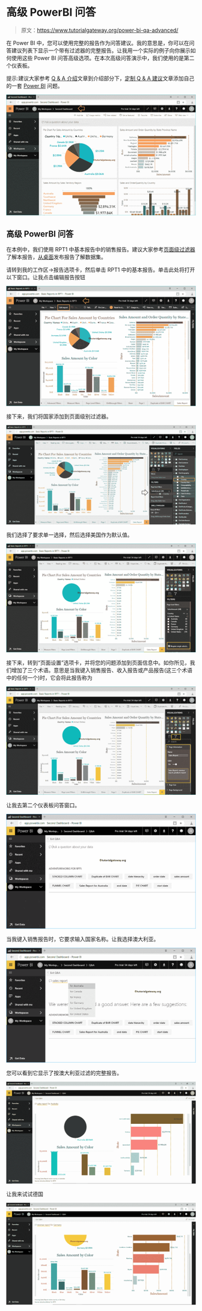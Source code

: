 # 高级 PowerBI 问答

> 原文：<https://www.tutorialgateway.org/power-bi-qa-advanced/>

在 Power BI 中，您可以使用完整的报告作为问答建议。我的意思是，你可以在问答建议列表下显示一个带有过滤器的完整报告。让我用一个实际的例子向你展示如何使用这些 Power BI 问答高级选项。在本次高级问答演示中，我们使用的是第二个仪表板。

提示:建议大家参考 [Q & A 介绍](https://www.tutorialgateway.org/power-bi-qa/)文章到介绍部分下，[定制 Q & A 建议](https://www.tutorialgateway.org/customize-power-bi-qa-suggestions/)文章添加自己的一套 [Power BI](https://www.tutorialgateway.org/power-bi-tutorial/) 问题。

![Power BI Q&A Advanced 1](img/295b2de90098765f40dddea6a4db7e7d.png)

## 高级 PowerBI 问答

在本例中，我们使用 RPT1 中基本报告中的销售报告。建议大家参考[页面级过滤器](https://www.tutorialgateway.org/power-bi-page-level-filters/)了解本报告，[从桌面](https://www.tutorialgateway.org/publish-power-bi-desktop-reports/)发布报告了解数据集。

请转到我的工作区->报告选项卡，然后单击 RPT1 中的基本报告。单击此处将打开以下窗口。让我点击编辑报告按钮

![Power BI Q&A Advanced 2](img/cabfd796a8f088c015e3425317f4eb5f.png)

接下来，我们将国家添加到页面级别过滤器。

![Power BI Q&A Advanced 3](img/6e6c6a70ae41050fe8edb502f9514460.png)

我们选择了要求单一选择，然后选择美国作为默认值。

![Power BI Q&A Advanced 4](img/7aa3aaf2f6a12b6f316a0c643c497365.png)

接下来，转到“页面设置”选项卡，并将您的问题添加到页面信息中。如你所见，我们增加了三个术语。意思是当我键入销售报告、收入报告或产品报告(这三个术语中的任何一个)时，它会将此报告称为

![Power BI Q&A Advanced 5](img/367932692f25314c483814095c4cd4d9.png)

让我去第二个仪表板问答窗口。

![Power BI Q&A Advanced 6](img/ae43e0927884572a32e8375b131a0659.png)

当我键入销售报告时，它要求输入国家名称。让我选择澳大利亚。

![Power BI Q&A Advanced 7](img/51b19eac6ddafab3ad7f6004a1171907.png)

您可以看到它显示了按澳大利亚过滤的完整报告。

![Power BI Q&A Advanced 8](img/e2b4bad2d1aae8b90dc1722e4c9c35e0.png)

让我来试试德国

![Power BI Q&A Advanced 9](img/650eb99bb9299097a57990199162dab3.png)